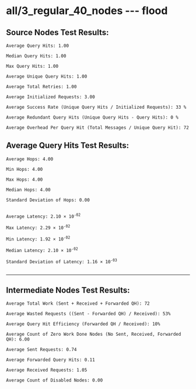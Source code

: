 # all/3_regular_40_nodes --- flood
## Source Nodes Test Results:
	Average Query Hits: 1.00

	Median Query Hits: 1.00

	Max Query Hits: 1.00

	Average Unique Query Hits: 1.00

	Average Total Retries: 1.00

	Average Initialized Requests: 3.00

	Average Success Rate (Unique Query Hits / Initialized Requests): 33 %

	Average Redundant Query Hits (Unique Query Hits - Query Hits): 0 %

	Average Overhead Per Query Hit (Total Messages / Unique Query Hit): 72



## Average Query Hits Test Results:
<pre><code>Average Hops: 4.00

Min Hops: 4.00

Max Hops: 4.00

Median Hops: 4.00

Standard Deviation of Hops: 0.00


Average Latency: 2.10 × 10<sup>-02</sup>

Max Latency: 2.29 × 10<sup>-02</sup>

Min Latency: 1.92 × 10<sup>-02</sup>

Median Latency: 2.10 × 10<sup>-02</sup>

Standard Deviation of Latency: 1.16 × 10<sup>-03</sup>

</code></pre>

---------------------------------------------
## Intermediate Nodes Test Results:

	Average Total Work (Sent + Received + Forwarded QH): 72

	Average Wasted Requests ((Sent - Forwarded QH) / Received): 53%

	Average Query Hit Efficiency (Forwarded QH / Received): 10%

	Average Count of Zero Work Done Nodes (No Sent, Received, Forwarded QH): 6.00

	Average Sent Requests: 0.74

	Average Forwarded Query Hits: 0.11

	Average Received Requests: 1.05

	Average Count of Disabled Nodes: 0.00


